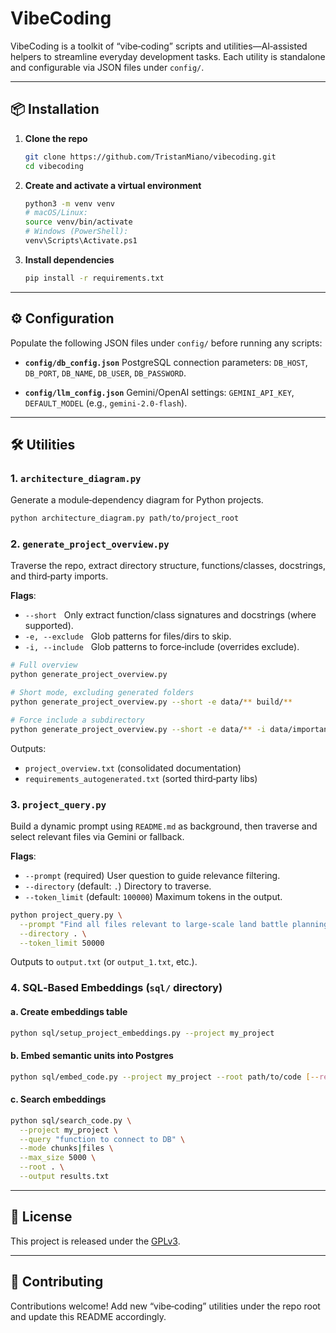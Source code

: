 # VibeCoding

VibeCoding is a toolkit of “vibe‑coding” scripts and utilities—AI‑assisted helpers to streamline everyday development tasks. Each utility is standalone and configurable via JSON files under `config/`.

---

## 📦 Installation

1. **Clone the repo**

   ```bash
   git clone https://github.com/TristanMiano/vibecoding.git
   cd vibecoding
   ```

2. **Create and activate a virtual environment**

   ```bash
   python3 -m venv venv
   # macOS/Linux:
   source venv/bin/activate
   # Windows (PowerShell):
   venv\Scripts\Activate.ps1
   ```

3. **Install dependencies**

   ```bash
   pip install -r requirements.txt
   ```

---

## ⚙️ Configuration

Populate the following JSON files under `config/` before running any scripts:

* **`config/db_config.json`**
  PostgreSQL connection parameters: `DB_HOST`, `DB_PORT`, `DB_NAME`, `DB_USER`, `DB_PASSWORD`.

* **`config/llm_config.json`**
  Gemini/OpenAI settings: `GEMINI_API_KEY`, `DEFAULT_MODEL` (e.g., `gemini-2.0-flash`).

---

## 🛠 Utilities

### 1. `architecture_diagram.py`

Generate a module‑dependency diagram for Python projects.

```bash
python architecture_diagram.py path/to/project_root
```

### 2. `generate_project_overview.py`

Traverse the repo, extract directory structure, functions/classes, docstrings, and third‑party imports.

**Flags**:

* `--short`   Only extract function/class signatures and docstrings (where supported).
* `-e, --exclude`    Glob patterns for files/dirs to skip.
* `-i, --include`    Glob patterns to force‑include (overrides exclude).

```bash
# Full overview
python generate_project_overview.py

# Short mode, excluding generated folders
python generate_project_overview.py --short -e data/** build/**

# Force include a subdirectory
python generate_project_overview.py --short -e data/** -i data/important/**
```

Outputs:

* `project_overview.txt` (consolidated documentation)
* `requirements_autogenerated.txt` (sorted third‑party libs)

### 3. `project_query.py`

Build a dynamic prompt using `README.md` as background, then traverse and select relevant files via Gemini or fallback.

**Flags**:

* `--prompt`     (required)  User question to guide relevance filtering.
* `--directory`  (default: `.`)  Directory to traverse.
* `--token_limit` (default: `100000`)  Maximum tokens in the output.

```bash
python project_query.py \
  --prompt "Find all files relevant to large‑scale land battle planning." \
  --directory . \
  --token_limit 50000
```

Outputs to `output.txt` (or `output_1.txt`, etc.).

### 4. SQL‑Based Embeddings (`sql/` directory)

#### a. Create embeddings table

```bash
python sql/setup_project_embeddings.py --project my_project
```

#### b. Embed semantic units into Postgres

```bash
python sql/embed_code.py --project my_project --root path/to/code [--reembed]
```

#### c. Search embeddings

```bash
python sql/search_code.py \
  --project my_project \
  --query "function to connect to DB" \
  --mode chunks|files \
  --max_size 5000 \
  --root . \
  --output results.txt
```

---

## 📄 License

This project is released under the [GPLv3](https://www.gnu.org/licenses/gpl-3.0.html).

---

## 🚀 Contributing

Contributions welcome! Add new “vibe‑coding” utilities under the repo root and update this README accordingly.
